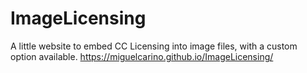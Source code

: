 # ImageLicensing
A little website to embed CC Licensing into image files, with a custom option available.
https://miguelcarino.github.io/ImageLicensing/
